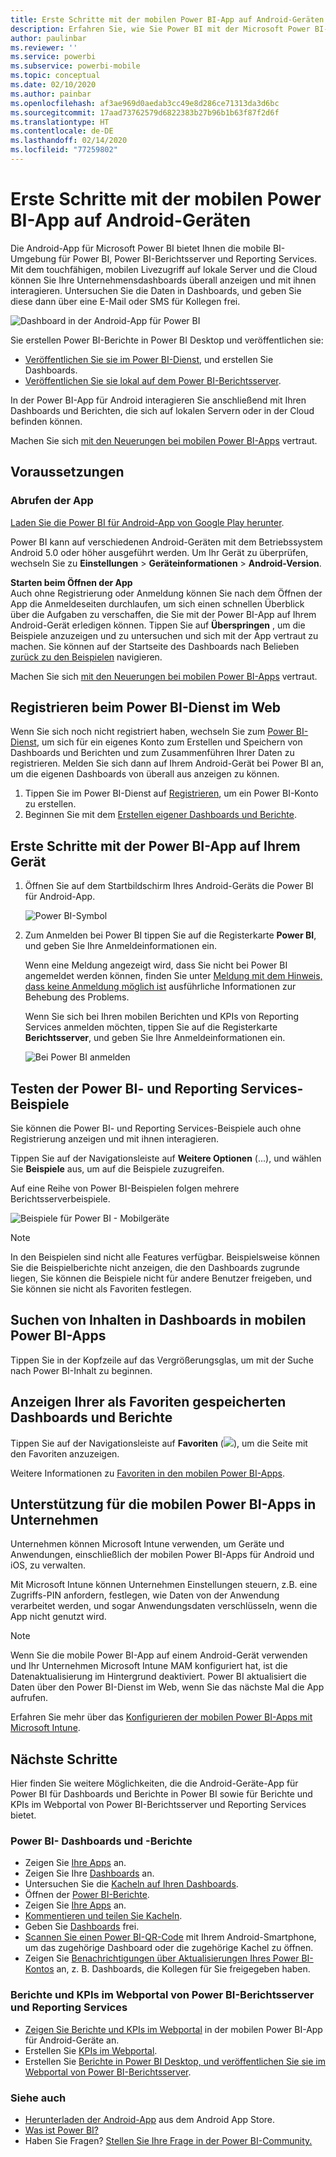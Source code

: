 ```yaml
---
title: Erste Schritte mit der mobilen Power BI-App auf Android-Geräten
description: Erfahren Sie, wie Sie Power BI mit der Microsoft Power BI-App für Android mobil nutzen können und Zugriff auf Unternehmensdaten auf lokalen Servern und in der Cloud erhalten.
author: paulinbar
ms.reviewer: ''
ms.service: powerbi
ms.subservice: powerbi-mobile
ms.topic: conceptual
ms.date: 02/10/2020
ms.author: painbar
ms.openlocfilehash: af3ae969d0aedab3cc49e8d286ce71313da3d6bc
ms.sourcegitcommit: 17aad73762579d6822383b27b96b1b63f87f2d6f
ms.translationtype: HT
ms.contentlocale: de-DE
ms.lasthandoff: 02/14/2020
ms.locfileid: "77259802"
---
```

# <a name="get-started-with-the-power-bi-mobile-app-on-android-devices"></a>Erste Schritte mit der mobilen Power BI-App auf Android-Geräten
Die Android-App für Microsoft Power BI bietet Ihnen die mobile BI-Umgebung für Power BI, Power BI-Berichtsserver und Reporting Services. Mit dem touchfähigen, mobilen Livezugriff auf lokale Server und die Cloud können Sie Ihre Unternehmensdashboards überall anzeigen und mit ihnen interagieren. Untersuchen Sie die Daten in Dashboards, und geben Sie diese dann über eine E-Mail oder SMS für Kollegen frei. 

![Dashboard in der Android-App für Power BI](./media/mobile-android-app-get-started/power-bi-android-dashboard-optimized-090117.png)

Sie erstellen Power BI-Berichte in Power BI Desktop und veröffentlichen sie:

* [Veröffentlichen Sie sie im Power BI-Dienst](../../fundamentals/power-bi-overview.md), und erstellen Sie Dashboards.
* [Veröffentlichen Sie sie lokal auf dem Power BI-Berichtsserver](../../report-server/quickstart-create-powerbi-report.md).

In der Power BI-App für Android interagieren Sie anschließend mit Ihren Dashboards und Berichten, die sich auf lokalen Servern oder in der Cloud befinden können.

Machen Sie sich [mit den Neuerungen bei mobilen Power BI-Apps](../../mobile-whats-new-in-the-mobile-apps.md) vertraut.

## <a name="prerequisites"></a>Voraussetzungen

### <a name="get-the-app"></a>Abrufen der App

[Laden Sie die Power BI für Android-App von Google Play herunter](https://go.microsoft.com/fwlink/?LinkID=544867).
  
Power BI kann auf verschiedenen Android-Geräten mit dem Betriebssystem Android 5.0 oder höher ausgeführt werden. Um Ihr Gerät zu überprüfen, wechseln Sie zu **Einstellungen** > **Geräteinformationen** > **Android-Version**. 

**Starten beim Öffnen der App**    
Auch ohne Registrierung oder Anmeldung können Sie nach dem Öffnen der App die Anmeldeseiten durchlaufen, um sich einen schnellen Überblick über die Aufgaben zu verschaffen, die Sie mit der Power BI-App auf Ihrem Android-Gerät erledigen können. Tippen Sie auf **Überspringen** , um die Beispiele anzuzeigen und zu untersuchen und sich mit der App vertraut zu machen. Sie können auf der Startseite des Dashboards nach Belieben [zurück zu den Beispielen](mobile-android-app-get-started.md#try-the-power-bi-and-reporting-services-samples) navigieren.

Machen Sie sich [mit den Neuerungen bei mobilen Power BI-Apps](../../mobile-whats-new-in-the-mobile-apps.md) vertraut.

## <a name="sign-up-for-the-power-bi-service-on-the-web"></a>Registrieren beim Power BI-Dienst im Web
Wenn Sie sich noch nicht registriert haben, wechseln Sie zum [Power BI-Dienst](https://powerbi.com/), um sich für ein eigenes Konto zum Erstellen und Speichern von Dashboards und Berichten und zum Zusammenführen Ihrer Daten zu registrieren. Melden Sie sich dann auf Ihrem Android-Gerät bei Power BI an, um die eigenen Dashboards von überall aus anzeigen zu können.

1. Tippen Sie im Power BI-Dienst auf [Registrieren](https://go.microsoft.com/fwlink/?LinkID=513879), um ein Power BI-Konto zu erstellen.
2. Beginnen Sie mit dem [Erstellen eigener Dashboards und Berichte](../../service-get-started.md).

## <a name="get-started-with-the-power-bi-app-on-your-device"></a>Erste Schritte mit der Power BI-App auf Ihrem Gerät
1. Öffnen Sie auf dem Startbildschirm Ihres Android-Geräts die Power BI für Android-App.
   
   ![Power BI-Symbol](./media/mobile-android-app-get-started/power-bi-logo-android.png)
2. Zum Anmelden bei Power BI tippen Sie auf die Registerkarte **Power BI**, und geben Sie Ihre Anmeldeinformationen ein.

    Wenn eine Meldung angezeigt wird, dass Sie nicht bei Power BI angemeldet werden können, finden Sie unter [Meldung mit dem Hinweis, dass keine Anmeldung möglich ist](mobile-android-app-error-corporate-ssl-account-is-untrusted.md) ausführliche Informationen zur Behebung des Problems.

   Wenn Sie sich bei Ihren mobilen Berichten und KPIs von Reporting Services anmelden möchten, tippen Sie auf die Registerkarte **Berichtsserver**, und geben Sie Ihre Anmeldeinformationen ein.
   
   ![Bei Power BI anmelden](./media/mobile-android-app-get-started/power-bi-connect-to-login.png)

## <a name="try-the-power-bi-and-reporting-services-samples"></a>Testen der Power BI- und Reporting Services-Beispiele
Sie können die Power BI- und Reporting Services-Beispiele auch ohne Registrierung anzeigen und mit ihnen interagieren.

Tippen Sie auf der Navigationsleiste auf **Weitere Optionen** (...), und wählen Sie **Beispiele** aus, um auf die Beispiele zuzugreifen.

Auf eine Reihe von Power BI-Beispielen folgen mehrere Berichtsserverbeispiele.
   
   ![Beispiele für Power BI - Mobilgeräte](./media/mobile-android-app-get-started/power-bi-android-power-bi-samples.png)

   
   > [!NOTE]
   > In den Beispielen sind nicht alle Features verfügbar. Beispielsweise können Sie die Beispielberichte nicht anzeigen, die den Dashboards zugrunde liegen, Sie können die Beispiele nicht für andere Benutzer freigeben, und Sie können sie nicht als Favoriten festlegen. 
   > 
   >

## <a name="find-your-content-in-the-power-bi-mobile-apps"></a>Suchen von Inhalten in Dashboards in mobilen Power BI-Apps

Tippen Sie in der Kopfzeile auf das Vergrößerungsglas, um mit der Suche nach Power BI-Inhalt zu beginnen.

## <a name="view-your-favorite-dashboards-and-reports"></a>Anzeigen Ihrer als Favoriten gespeicherten Dashboards und Berichte
Tippen Sie auf der Navigationsleiste auf **Favoriten** (![](./media/mobile-android-app-get-started/power-bi-mobile-apps-home-favorites-icon.png)), um die Seite mit den Favoriten anzuzeigen. 

Weitere Informationen zu [Favoriten in den mobilen Power BI-Apps](mobile-apps-favorites.md).

## <a name="enterprise-support-for-the-power-bi-mobile-apps"></a>Unterstützung für die mobilen Power BI-Apps in Unternehmen
Unternehmen können Microsoft Intune verwenden, um Geräte und Anwendungen, einschließlich der mobilen Power BI-Apps für Android und iOS, zu verwalten.

Mit Microsoft Intune können Unternehmen Einstellungen steuern, z.B. eine Zugriffs-PIN anfordern, festlegen, wie Daten von der Anwendung verarbeitet werden, und sogar Anwendungsdaten verschlüsseln, wenn die App nicht genutzt wird.

> [!NOTE]
> Wenn Sie die mobile Power BI-App auf einem Android-Gerät verwenden und Ihr Unternehmen Microsoft Intune MAM konfiguriert hat, ist die Datenaktualisierung im Hintergrund deaktiviert. Power BI aktualisiert die Daten über den Power BI-Dienst im Web, wenn Sie das nächste Mal die App aufrufen.
> 
> 

Erfahren Sie mehr über das [Konfigurieren der mobilen Power BI-Apps mit Microsoft Intune](../../service-admin-mobile-intune.md). 

## <a name="next-steps"></a>Nächste Schritte
Hier finden Sie weitere Möglichkeiten, die die Android-Geräte-App für Power BI für Dashboards und Berichte in Power BI sowie für Berichte und KPIs im Webportal von Power BI-Berichtsserver und Reporting Services bietet.

### <a name="power-bi-dashboards-and-reports"></a>Power BI- Dashboards und -Berichte
* Zeigen Sie [Ihre Apps](../../service-create-distribute-apps.md) an.
* Zeigen Sie Ihre [Dashboards](../../mobile-apps-view-dashboard.md) an.
* Untersuchen Sie die [Kacheln auf Ihren Dashboards](../../mobile-tiles-in-the-mobile-apps.md).
* Öffnen der [Power BI-Berichte](../../mobile-reports-in-the-mobile-apps.md).
* Zeigen Sie [Ihre Apps](../../service-create-distribute-apps.md) an.
* [Kommentieren und teilen Sie Kacheln](mobile-annotate-and-share-a-tile-from-the-mobile-apps.md).
* Geben Sie [Dashboards](../../mobile-share-dashboard-from-the-mobile-apps.md) frei.
* [Scannen Sie einen Power BI-QR-Code](../../mobile-apps-qr-code.md) mit Ihrem Android-Smartphone, um das zugehörige Dashboard oder die zugehörige Kachel zu öffnen. 
* Zeigen Sie [Benachrichtigungen über Aktualisierungen Ihres Power BI-Kontos](../../mobile-apps-notification-center.md) an, z. B. Dashboards, die Kollegen für Sie freigegeben haben.

### <a name="reports-and-kpis-on-the-power-bi-report-server-and-reporting-services-web-portals"></a>Berichte und KPIs im Webportal von Power BI-Berichtsserver und Reporting Services
* [Zeigen Sie Berichte und KPIs im Webportal](mobile-app-ssrs-kpis-mobile-on-premises-reports.md) in der mobilen Power BI-App für Android-Geräte an.
* Erstellen Sie [KPIs im Webportal](https://docs.microsoft.com/sql/reporting-services/working-with-kpis-in-reporting-services).
* Erstellen Sie [Berichte in Power BI Desktop, und veröffentlichen Sie sie im Webportal von Power BI-Berichtsserver](../../report-server/quickstart-create-powerbi-report.md).

### <a name="see-also"></a>Siehe auch
* [Herunterladen der Android-App](https://go.microsoft.com/fwlink/?LinkID=544867) aus dem Android App Store.
* [Was ist Power BI?](../../fundamentals/power-bi-overview.md)
* Haben Sie Fragen? [Stellen Sie Ihre Frage in der Power BI-Community.](https://community.powerbi.com/)


